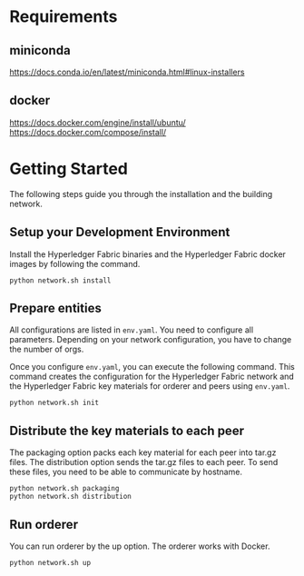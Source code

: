 # Requirements

## miniconda

https://docs.conda.io/en/latest/miniconda.html#linux-installers

## docker

https://docs.docker.com/engine/install/ubuntu/
https://docs.docker.com/compose/install/

# Getting Started

The following steps guide you through the installation and the building network.

## Setup your Development Environment

Install the Hyperledger Fabric binaries and the Hyperledger Fabric docker images by following the command.

```
python network.sh install
```

## Prepare entities

All configurations are listed in `env.yaml`.
You need to configure all parameters.
Depending on your network configuration, you have to change the number of orgs.

Once you configure `env.yaml`, you can execute the following command.
This command creates the configuration for the Hyperledger Fabric network and the Hyperledger Fabric key materials for orderer and peers using `env.yaml`.

```
python network.sh init
```

## Distribute the key materials to each peer

The packaging option packs each key material for each peer into tar.gz files.
The distribution option sends the tar.gz files to each peer.
To send these files, you need to be able to communicate by hostname.

```
python network.sh packaging
python network.sh distribution
```

## Run orderer

You can run orderer by the up option.
The orderer works with Docker.

```
python network.sh up
```

